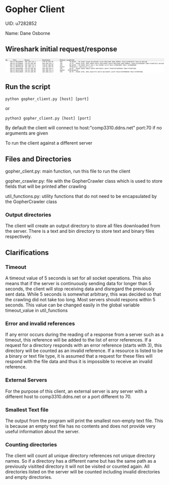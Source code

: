 # Gopher Client
UID: u7282852

Name: Dane Osborne

## Wireshark initial request/response
![Wireshark](./Wireshark.png)

## Run the script 

    python gopher_client.py [host] [port]
or

    python3 gopher_client.py [host] [port]

By default the client will connect to host:"comp3310.ddns.net" port:70 if no arguments are given

To run the client against a different server 
## Files and Directories 
gopher_client.py: main function, run this file to run the client

gopher_crawler.py: file with the GopherCrawler class which is used to store fields that will be printed after crawling

util_functions.py: utility functions that do not need to be encapsulated by the GopherCrawler class 

### Output directories
The client will create an output directory to store all files downloaded from the server. There is a text and bin directory to store text and binary files respectively.


## Clarifications
### Timeout  
A timeout value of 5 seconds is set for all socket operations. This also means that if the server is continuously sending data for longer than 5 seconds, the client will stop receiving data and disregard the previously sent data. While 5 seconds is somewhat arbitrary, this was decided so that the crawling did not take too long. Most servers should respons within 5 seconds. This value can be changed easily in the global variable timeout_value in util_functions

### Error and invalid references 
If any error occurs during the reading of a response from a server such as a timeout, this reference will be added to the list of error references. 
If a request for a directory responds with an error reference (starts with 3), this directory will be counted as an invalid reference. If a resource is listed to be a binary or text file type, it is assumed that a request for these files will respond with the file data and thus it is impossible to receive an invalid reference. 


### External Servers 
For the purpose of this client, an external server is any server with a different host to comp3310.ddns.net or a port different to 70.

### Smallest Text file 
The output from the program will print the smallest non-empty text file. This is because an empty text file has no contents and does not provide very useful information about the server. 

### Counting directories
The client will count all unique directory references not unique directory names. So if a directory has a different name but has the same path as a previously visitited directory it will not be visited or counted again. All directories listed on the server will be counted including invalid directories and empty directories. 